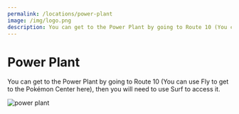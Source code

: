 ```yaml
---
permalink: /locations/power-plant
image: /img/logo.png
description: You can get to the Power Plant by going to Route 10 (You can use Fly to get to the Pokémon Center here), then you will need to use Surf to access it.
---
```


# Power Plant

You can get to the Power Plant by going to Route 10 (You can use Fly to get to
the Pokémon Center here), then you will need to use Surf to access it.

![power plant](https://i.imgur.com/4Z8vF1R.png)
